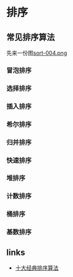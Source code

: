 # 排序

## 常见排序算法

先来一份图[sort-004.png](../../images/sort-004.png)

### 冒泡排序

### 选择排序

### 插入排序

### 希尔排序

### 归并排序

### 快速排序

### 堆排序

### 计数排序

### 桶排序

### 基数排序


## links

- [十大经典排序算法](https://www.runoob.com/w3cnote/ten-sorting-algorithm.html)

